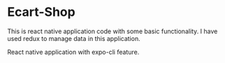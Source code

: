 # Ecart-Shop
This is react native application code with some basic functionality. I have used redux to manage data in this application.

React native application with expo-cli feature.
